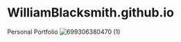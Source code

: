 # WilliamBlacksmith.github.io
Personal Portfolio
![699306380470 (1)](https://github.com/WilliamBlacksmith/WilliamBlacksmith.github.io/assets/166405777/dad6598f-d9b9-40f7-a839-11f20c5a7971)
